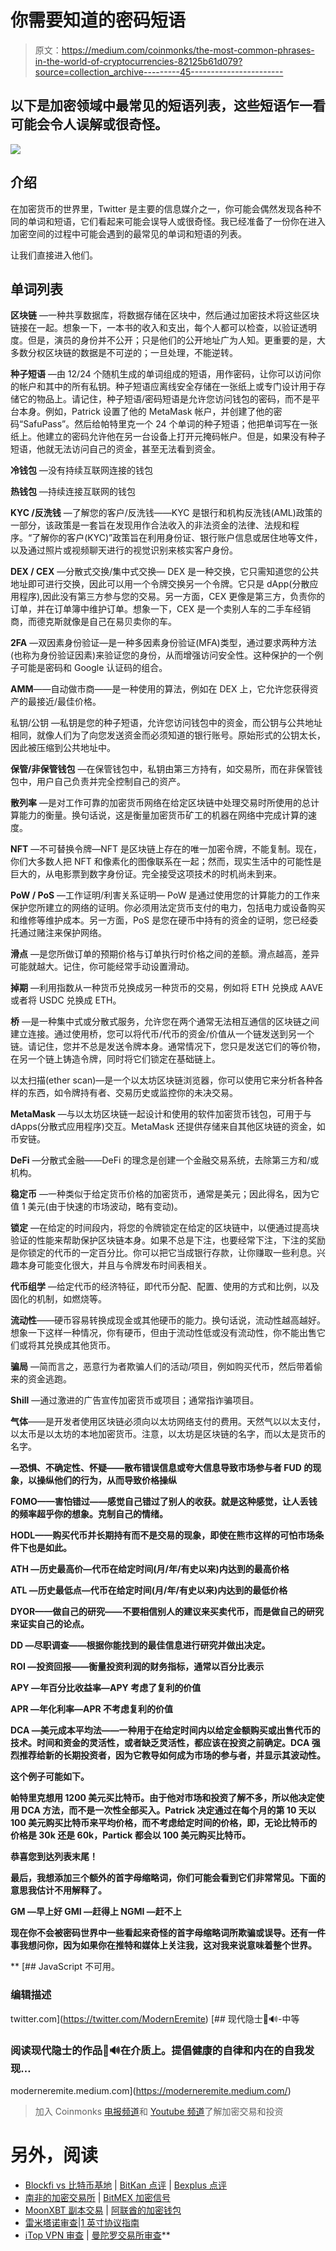 # 你需要知道的密码短语

> 原文：<https://medium.com/coinmonks/the-most-common-phrases-in-the-world-of-cryptocurrencies-82125b61d079?source=collection_archive---------45----------------------->

## 以下是加密领域中最常见的短语列表，这些短语乍一看可能会令人误解或很奇怪。

![](img/afb82071f16c9d02f16c7ca2ccba3b81.png)

## 介绍

在加密货币的世界里，Twitter 是主要的信息媒介之一，你可能会偶然发现各种不同的单词和短语，它们看起来可能会误导人或很奇怪。我已经准备了一份你在进入加密空间的过程中可能会遇到的最常见的单词和短语的列表。

让我们直接进入他们。

## **单词列表**

**区块链** —一种共享数据库，将数据存储在区块中，然后通过加密技术将这些区块链接在一起。想象一下，一本书的收入和支出，每个人都可以检查，以验证透明度。但是，演员的身份并不公开；只是他们的公开地址广为人知。更重要的是，大多数分权区块链的数据是不可逆的；一旦处理，不能逆转。

**种子短语** —由 12/24 个随机生成的单词组成的短语，用作密码，让你可以访问你的帐户和其中的所有私钥。种子短语应离线安全存储在一张纸上或专门设计用于存储它的物品上。请记住，种子短语/密码短语是允许您访问钱包的密码，而不是平台本身。例如，Patrick 设置了他的 MetaMask 帐户，并创建了他的密码“SafuPass”。然后给帕特里克一个 24 个单词的种子短语；他把单词写在一张纸上。他建立的密码允许他在另一台设备上打开元掩码帐户。但是，如果没有种子短语，他就无法访问自己的资金，甚至无法看到资金。

**冷钱包** —没有持续互联网连接的钱包

**热钱包** —持续连接互联网的钱包

**KYC /反洗钱** —了解您的客户/反洗钱——KYC 是银行和机构反洗钱(AML)政策的一部分，该政策是一套旨在发现用作合法收入的非法资金的法律、法规和程序。“了解你的客户(KYC)”政策旨在利用身份证、银行账户信息或居住地等文件，以及通过照片或视频聊天进行的视觉识别来核实客户身份。

**DEX / CEX** —分散式交换/集中式交换— DEX 是一种交换，它只需知道您的公共地址即可进行交换，因此可以用一个令牌交换另一个令牌。它只是 dApp(分散应用程序),因此没有第三方参与您的交易。另一方面，CEX 更像是第三方，负责你的订单，并在订单簿中维护订单。想象一下，CEX 是一个卖别人车的二手车经销商，而德克斯就像是自己在易贝卖你的车。

**2FA** —双因素身份验证—是一种多因素身份验证(MFA)类型，通过要求两种方法(也称为身份验证因素)来验证您的身份，从而增强访问安全性。这种保护的一个例子可能是密码和 Google 认证码的组合。

**AMM**——自动做市商——是一种使用的算法，例如在 DEX 上，它允许您获得资产的最接近/最佳价格。

私钥/公钥 —私钥是您的种子短语，允许您访问钱包中的资金，而公钥与公共地址相同，就像人们为了向您发送资金而必须知道的银行账号。原始形式的公钥太长，因此被压缩到公共地址中。

**保管/非保管钱包** —在保管钱包中，私钥由第三方持有，如交易所，而在非保管钱包中，用户自己负责并完全控制自己的资产。

**散列率** —是对工作可靠的加密货币网络在给定区块链中处理交易时所使用的总计算能力的衡量。换句话说，这是衡量加密货币矿工的机器在网络中完成计算的速度。

**NFT** —不可替换令牌—NFT 是区块链上存在的唯一加密令牌，不能复制。现在，你们大多数人把 NFT 和像素化的图像联系在一起；然而，现实生活中的可能性是巨大的，从电影票到数字身份证。完全接受这项技术的时机尚未到来。

**PoW / PoS** —工作证明/利害关系证明— PoW 是通过使用您的计算能力的工作来保护您所建立的网络的证明。你必须用法定货币支付的电力，包括电力或设备购买和维修等维护成本。另一方面，PoS 是您在硬币中持有的资金的证明，您已经委托通过赌注来保护网络。

**滑点** —是您所做订单的预期价格与订单执行时价格之间的差额。滑点越高，差异可能就越大。记住，你可能经常手动设置滑动。

**掉期** —利用指数从一种货币兑换成另一种货币的交易，例如将 ETH 兑换成 AAVE 或者将 USDC 兑换成 ETH。

**桥** —是一种集中式或分散式服务，允许您在两个通常无法相互通信的区块链之间建立连接。通过使用桥，您可以将代币/代币的资金/价值从一个链发送到另一个链。请记住，您并不总是发送令牌本身。通常情况下，您只是发送它们的等价物，在另一个链上铸造令牌，同时将它们锁定在基础链上。

以太扫描(ether scan)—是一个以太坊区块链浏览器，你可以使用它来分析各种各样的东西，如令牌持有者、交易历史或监控你的未决交易。

**MetaMask** —与以太坊区块链一起设计和使用的软件加密货币钱包，可用于与 dApps(分散式应用程序)交互。MetaMask 还提供存储来自其他区块链的资金，如币安链。

**DeFi** —分散式金融——DeFi 的理念是创建一个金融交易系统，去除第三方和/或机构。

**稳定币** —一种类似于给定货币价格的加密货币，通常是美元；因此得名，因为它值 1 美元(由于快速的市场波动，略有变动)。

**锁定** —在给定的时间段内，将您的令牌锁定在给定的区块链中，以便通过提高块验证的性能来帮助保护区块链本身。如果不总是下注，也要经常下注，下注的奖励是你锁定的代币的一定百分比。你可以把它当成银行存款，让你赚取一些利息。兴趣本身可能变化很大，并且与令牌发布时间表相关。

**代币组学** —给定代币的经济特征，即代币分配、配置、使用的方式和比例，以及固化的机制，如燃烧等。

**流动性**——硬币容易转换成现金或其他硬币的能力。换句话说，流动性越高越好。想象一下这样一种情况，你有硬币，但由于流动性低或没有流动性，你不能出售它们或将其兑换成其他货币。

**骗局** —简而言之，恶意行为者欺骗人们的活动/项目，例如购买代币，然后带着偷来的资金逃跑。

**Shill** —通过激进的广告宣传加密货币或项目；通常指诈骗项目。

**气体**——是开发者使用区块链必须向以太坊网络支付的费用。天然气以以太支付，以太币是以太坊的本地加密货币。注意，以太坊是区块链的名字，而以太是货币的名字。

**—恐惧、不确定性、怀疑——散布错误信息或夸大信息导致市场参与者 FUD 的现象，以操纵他们的行为，从而导致价格操纵**

**FOMO——害怕错过——感觉自己错过了别人的收获。就是这种感觉，让人丢钱的频率超乎你的想象。克制自己的情绪。**

****HODL**——购买代币并长期持有而不是交易的现象，即使在熊市这样的可怕市场条件下也是如此。**

****ATH** —历史最高价—代币在给定时间(月/年/有史以来)内达到的最高价格**

****ATL** —历史最低点—代币在给定时间(月/年/有史以来)内达到的最低价格**

****DYOR**——做自己的研究——不要相信别人的建议来买卖代币，而是做自己的研究来证实自己的论点。**

****DD** —尽职调查——根据你能找到的最佳信息进行研究并做出决定。**

****ROI** —投资回报——衡量投资利润的财务指标，通常以百分比表示**

****APY** —年百分比收益率—APY 考虑了复利的价值**

****APR** —年化利率—APR 不考虑复利的价值**

****DCA** —美元成本平均法——一种用于在给定时间内以给定金额购买或出售代币的技术。时间和资金的灵活性，或者缺乏灵活性，都应该在投资之前确定。DCA 强烈推荐给新的长期投资者，因为它教导如何成为市场的参与者，并显示其波动性。**

**这个例子可能如下。**

**帕特里克想用 1200 美元买比特币。由于他对市场和投资了解不多，所以他决定使用 DCA 方法，而不是一次性全部买入。Patrick 决定通过在每个月的第 10 天以 100 美元购买比特币来平均价格，而不考虑给定时间的价格，即，无论比特币的价格是 30k 还是 60k，Partick 都会以 100 美元购买比特币。**

**恭喜您到达列表末尾！**

**最后，我想添加三个额外的首字母缩略词，你们可能会看到它们非常常见。下面的意思我估计不用解释了。**

****GM** —早上好
**GMI** —赶得上
**NGMI** —赶不上**

**现在你不会被密码世界中一些看起来奇怪的首字母缩略词所欺骗或误导。还有一件事我想问你，因为如果你在推特和媒体上关注我，这对我来说意味着整个世界。**

**[](https://twitter.com/ModernEremite) [## JavaScript 不可用。

### 编辑描述

twitter.com](https://twitter.com/ModernEremite) [](https://moderneremite.medium.com/) [## 现代隐士🦇🔊-中等

### 阅读现代隐士的作品🦇🔊在介质上。提倡健康的自律和内在的自我发现…

moderneremite.medium.com](https://moderneremite.medium.com/) 

> 加入 Coinmonks [电报频道](https://t.me/coincodecap)和 [Youtube 频道](https://www.youtube.com/c/coinmonks/videos)了解加密交易和投资

# 另外，阅读

*   [Blockfi vs 比特币基地](https://coincodecap.com/blockfi-vs-coinbase) | [BitKan 点评](https://coincodecap.com/bitkan-review) | [Bexplus 点评](https://coincodecap.com/bexplus-review)
*   [南非的加密交易所](https://coincodecap.com/crypto-exchanges-in-south-africa) | [BitMEX 加密信号](https://coincodecap.com/bitmex-crypto-signals)
*   [MoonXBT 副本交易](https://coincodecap.com/moonxbt-copy-trading) | [阿联酋的加密钱包](https://coincodecap.com/crypto-wallets-in-uae)
*   [雷米塔诺审查](https://coincodecap.com/remitano-review)|[1 英寸协议指南](https://coincodecap.com/1inch)
*   [iTop VPN 审查](https://coincodecap.com/itop-vpn-review) | [曼陀罗交易所审查](https://coincodecap.com/mandala-exchange-review)**